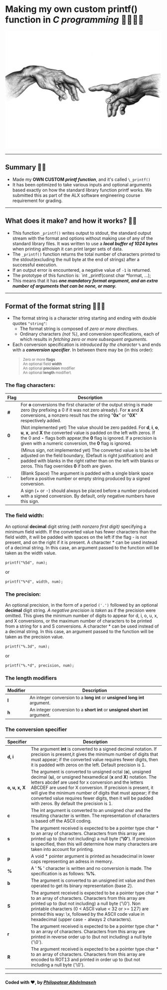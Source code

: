 # Making my own custom printf() function in _C programming_ 🧑‍💻🔥🔥
![Image for the project](Drawing.jpeg)
***

## **Summary** 👀💡
- Made my **OWN CUSTOM _printf function_**, and it's called `\_printf()`
- It has been optimized to take various inputs and optional arguments based exactly on how the standard library function printf works. We submitted this as part of the ALX software engineering course requirement for grading.

***

## **What does it make? and how it works?** 🤔🧠
- This function `_printf()` writes output to stdout, the standard output stream with the format and options without making use of any of the standard library files. It was written to use a **_local buffer of 1024 bytes_** when printing although it can print larger sets of data.
- The `_printf()` function returns the total number of characters printed to the stdout(excluding the null byte at the end of strings) after a successful execution.
- If an output error is encountered, a negative value of `-1` is returned.
- The prototype of this function is:  `int _printf(const char *format, ...);
- This means that it has ***one mandatory format argument, and an extra number of arguments that can be none, or many.***

***

## **Format of the format string** ✍🏽📖

- The format string is a character string starting and ending with double quotes `"string"`:
    - The format string is composed of *zero or more directives*.
    - Ordinary characters _(not %)_, and conversion specifications, each of which results in _fetching zero or more subsequent arguments_.
- Each conversion specification is _introduced by the character `%`_ and ends with a _**conversion specifier**_. In between there may be (in this order):
  <sub>
  > Zero or more **flags** \
  > An optional field **width**\
  > An optional **precision** modifier\
  > An optional **length** modifier\
  <sub>

### **The flag characters:**

| **Flag** | Description                                                                                                                                                                                                                                                                                                  |
|----------|--------------------------------------------------------------------------------------------------------------------------------------------------------------------------------------------------------------------------------------------------------------------------------------------------------------|
| **#**    | For **o** conversions the first character of the output string is made zero (by prefixing a 0 if it was not zero already).  For **x** and **X** conversions, a nonzero result has the string "**0x**" or "**0X**" respectively added.                                                                        |
| **0**    | (Not implemented yet) The  value should be zero padded. For **d**, **i**, **o**, **u**, **x**, and **X** the converted value is padded on the left with zeros. If the 0 and **-** flags both appear,the **0** flag is ignored. If a precision is given with a numeric conversion, the **0** flag is ignored. |
| **-**    | (Minus sign, not implemented yet) The converted value is to be left adjusted on the field boundary, (Default is right justification) and  padded  with  blanks  in  the right rather than on the left with blanks or zeros. This flag overrides **0** if both are given.                                     |
| ' '      | (Blank Space) The argument is padded with a single blank space before a positive number or empty string produced by a signed conversion.                                                                                                                                                                     |
| **+**    | A sign (+ or -) should always be placed before a number produced with a signed conversion.  By default, only negative numbers have this sign.                                                                                                                                                                |

### **The field width:**

An  optional **decimal** digit string _(with nonzero first digit)_ specifying a minimum field width.  If  the  converted  value  has  fewer characters  than  the field width, it will be padded with spaces on the left if the flag - is not present, and on the right  if  it  is present.  A character * can be used instead of a decimal string. In this case, an argument passed to the function will be taken as  the width value.

    printf("%5d", num);

or

	printf("%*d", width, num);

### **The precision:**

An  optional  precision,  in  the  form  of a period `('.')`  followed by an optional **decimal** digit string.  _A negative precision is taken_  as  if  the precision were omitted.  This gives the minimum number of digits to appear for d, i, o, u, x, and X conversions,  or the  maximum  number of characters to be printed from a string for s and S conversions. A character * can be used instead of a  decimal string. In this case, an argument passed to the function will be taken as the precision value.

    printf("%.3d", num);

or

    printf("%.*d", precision, num);

### **The length modifiers**

| Modifier | Description                                                                  |
|----------|------------------------------------------------------------------------------|
| **l**    | An integer conversion to a **long int** or **unsigned long int** argument.   |
| **h**    | An integer conversion to a **short int** or **unsigned short int** argument. |

### **The conversion specifier**

| Specifier      | Description                                                                                                                                                                                                                                                                                                                                                                                                                                   |
|----------------|-----------------------------------------------------------------------------------------------------------------------------------------------------------------------------------------------------------------------------------------------------------------------------------------------------------------------------------------------------------------------------------------------------------------------------------------------|
| **d, i**       | The argument **int** is converted to a signed decimal notation. If precision is present,it gives the minimum number of digits that must appear; if the converted value requires fewer digits, then it is padded with zeros on the left. Default precision is 1.                                                                                                                                                                               |
| **o, u, x, X** | The argument is converted to unsigned octal (**o**), unsigned decimal (**u**), or unsigned hexamedical (**x** and **X**) notation. The letters abcdef are used for x conversion and the letters ABCDEF are used for X conversion. If precision is present, it will give  the  minimum  number  of  digits  that  must appear; if the converted value requires fewer digits, then it will be padded with zeros. By default the precision is 1. |
| **c**          | The  int argument is converted to an unsigned char and the resulting character is written. The representation of characters is based off the ASCII coding.                                                                                                                                                                                                                                                                                    |
| **s**          | The argument received is expected to be a pointer type char * to an array of characters.  Characters from this array are printed up  to  (but  not including) a null byte  (**'\0'**).  If precision is specified, then this will determine how many characters are taken into account for printing.                                                                                                                                          |
| **p**          | A void * pointer argument is printed as hexadecimal in lower caps representing an adress in memory.                                                                                                                                                                                                                                                                                                                                           |
| **%**          | A  ' **%** ' character is written and no conversion is made. The specification is as follows: **%%**.                                                                                                                                                                                                                                                                                                                                         |
| **b**          | The argument is converted to an unsigned int value and then operated to get its binary representation (base 2).                                                                                                                                                                                                                                                                                                                               |
| **S**          | The  argument  received  is expected to be a pointer type char * to an array of characters.  Characters from this array are printed up to (but not including) a null byte  ('\0').  Non printable characters (0 < ASCII value < 32 or >= 127) are printed this way: \x, followed by  the  ASCII  code value in hexadecimal (upper case - always 2 characters).                                                                                |
| **r**          | The  argument received is expected to be a pointer type char * to an array of characters.  Characters from this array are printed in reverse order up to (but not including) a null byte  ('\0').                                                                                                                                                                                                                                             |
| **R**          | The argument received is expected to be a pointer type char * to an array of characters.  Characters from this array  are  encoded  to  ROT13  and printed in order up to (but not including a null byte  ('\0').                                                                                                                                                                                                                             |


***

#### Coded with ❤️, by [_Philopatear Abdelmaseh_](https://twitter.com/PhiloAbdelmaseh)
